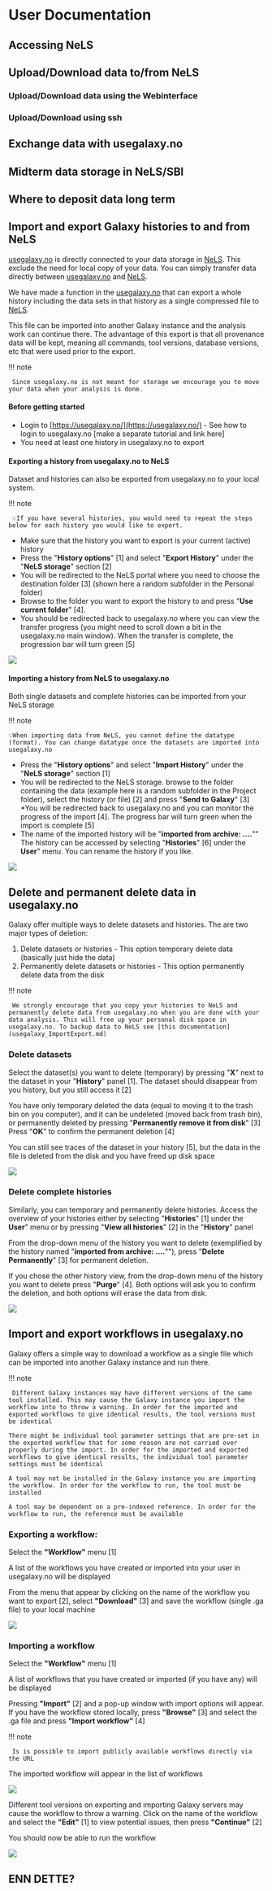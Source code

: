# User Documentation

## Accessing NeLS

## Upload/Download data to/from NeLS

### Upload/Download data using the Webinterface

### Upload/Download using ssh

## Exchange data with usegalaxy.no

## Midterm data storage in NeLS/SBI

## Where to deposit data long term

## Import and export Galaxy histories to and from NeLS

[usegalaxy.no](https://usegalaxy.no/) is directly connected to your data storage in [NeLS](https://nels.bioinfo.no/). This exclude the need for local copy of your data. You can simply transfer data directly between [usegalaxy.no](https://usegalaxy.no/) and [NeLS](https://nels.bioinfo.no/).

We have made a function in the [usegalaxy.no](https://usegalaxy.no/) that can export a whole history including the data sets in that history as a single compressed file to [NeLS](https://nels.bioinfo.no/). 

This file can be imported into another Galaxy instance and the analysis work can continue there. The advantage of this export is that all provenance data will be kept, meaning all commands, tool versions, database versions, etc that were used prior to the export.

!!! note

     Since usegalaxy.no is not meant for storage we encourage you to move your data when your analysis is done.

#### Before getting started

* Login to [https://usegalaxy.no/](https://usegalaxy.no/) - See how to login to usegalaxy.no [make a separate tutorial and link here]
* You need at least one history in usegalaxy.no to export

#### Exporting a history from usegalaxy.no to NeLS
Dataset and histories can also be exported from usegalaxy.no to your local system. 

!!! note

     💡If you have several histories, you would need to repeat the steps below for each history you would like to export.

* Make sure that the history you want to export is your current (active) history 
* Press the "**History options**" [1] and select "**Export History**" under the "**NeLS storage**" section [2]
* You will be redirected to the NeLS portal where you need to choose the destination folder [3] (shown here a random subfolder in the Personal folder)
* Browse to the folder you want to export the history to and press "**Use current folder**" [4].
* You should be redirected back to usegalaxy.no where you can view the transfer progress (you might need to scroll down a bit in the usegalaxy.no main window). When the transfer is complete, the progression bar will turn green [5]

![](images/usegalaxy_export1.png)

#### Importing a history from NeLS to usegalaxy.no
Both single datasets and complete histories can be imported from your NeLS storage

!!! note

    💡When importing data from NeLS, you cannot define the datatype (format). You can change datatype once the datasets are imported into usegalaxy.no

* Press the "**History options**" and select "**Import History**" under the "**NeLS storage**" section [1]
* You will be redirected to the NeLS storage. browse to the folder containing the data (example here is a random subfolder in the Project folder), select the history (or file) [2] and press "**Send to Galaxy**" [3]
*You will be redirected back to usegalaxy.no and you can monitor the progress of the import [4]. The progress bar will turn green when the import is complete [5]
* The name of the imported history will be "**imported from archive: ....**"" The history can be accessed by selecting "**Histories**" [6] under the **User**" menu. You can rename the history if you like.

![](images/usegalaxy_import_NeLS_History.png)

## Delete and permanent delete data in usegalaxy.no

Galaxy offer multiple ways to delete datasets and histories. The are two major types of deletion:

1. Delete datasets or histories - This option temporary delete data (basically just hide the data)
2. Permanently delete datasets or histories - This option permanently delete data from the disk

!!! note

     We strongly encourage that you copy your histories to NeLS and permanently delete data from usegalaxy.no when you are done with your data analysis. This will free up your personal disk space in usegalaxy.no. To backup data to NeLS see [this documentation](usegalaxy_ImportExport.md)

### Delete datasets

Select the dataset(s) you want to delete (temporary) by pressing "**X**" next to the dataset in your "**History**" panel [1]. The dataset should disappear from you history, but you still access it [2]

You have only temporary deleted the data (equal to moving it to the trash bin on you computer), and it can be undeleted (moved back from trash bin), or permanently deleted by pressing "**Permanently remove it from disk**" [3]
Press "**OK**" to confirm the permanent deletion [4]

You can still see traces of the dataset in your history [5], but the data in the file is deleted from the disk and you have freed up disk space

![](images/usegalaxy_delete_data.png)

### Delete complete histories
Similarly, you can temporary and permanently delete histories. Access the overview of your histories either by selecting "**Histories**" [1] under the **User**" menu or by pressing "**View all histories**" [2] in the "**History**" panel

From the drop-down menu of the history you want to delete (exemplified by the history named "**imported from archive: ....**""), press "**Delete Permanently**" [3] for permanent deletion. 

If you chose the other history view, from the drop-down menu of the history you want to delete press "**Purge**" [4]. Both options will ask you to confirm the deletion, and both options will erase the data from disk.

![](images/usegalaxy_delete_histories.png)


## Import and export workflows in usegalaxy.no

Galaxy offers a simple way to download a workflow as a single file which can be imported into another Galaxy instance and run there. 

!!! note

     Different Galaxy instances may have different versions of the same tool installed. This may cause the Galaxy instance you import the workflow into to throw a warning. In order for the imported and exported workflows to give identical results, the tool versions must be identical 

	There might be individual tool parameter settings that are pre-set in the exported workflow that for some reason are not carried over properly during the import. In order for the imported and exported workflows to give identical results, the individual tool parameter settings must be identical 

	A tool may not be installed in the Galaxy instance you are importing the workflow. In order for the workflow to run, the tool must be installed 

	A tool may be dependent on a pre-indexed reference. In order for the workflow to run, the reference must be available 

### Exporting a workflow:
Select the **"Workflow"** menu [1]

A list of the workflows you have created or imported into your user in usegalaxy.no will be displayed

From the menu that appear by clicking on the name of the workflow you want to export [2], select **"Download"** [3] and save the workflow (single .ga file) to your local machine

![](images/usegalaxy_export_workflow.png)

### Importing a workflow
Select the **"Workflow"** menu [1]

A list of workflows that you have created or imported (if you have any) will be displayed

Pressing **"Import"** [2] and a pop-up window with import options will appear. If you have the workflow stored locally, press **"Browse"** [3] and select the .ga file and press **"Import workflow"** [4]

!!! note

     Is is possible to import publicly available workflows directly via the URL

The imported workflow will appear in the list of workflows

![](images/usegalaxy_import_workflow1.png)

Different tool versions on exporting and importing Galaxy servers may cause the workflow to throw a warning. Click on the name of the workflow and select the **"Edit"** [1] to view potential issues, then press **"Continue"** [2]

You should now be able to run the workflow

![](images/usegalaxy_import_workflow2.png)

## ENN DETTE?